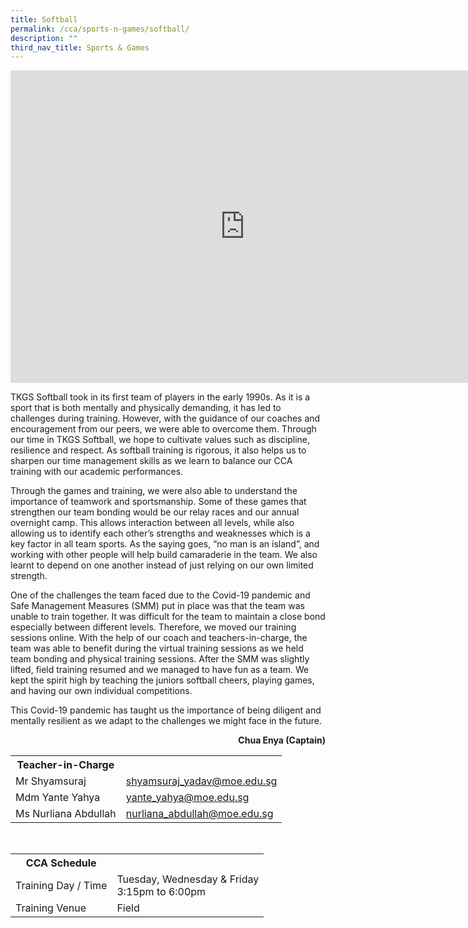 ```yaml
---
title: Softball
permalink: /cca/sports-n-games/softball/
description: ""
third_nav_title: Sports & Games
---
```

<head>
<style>
table {
  border-collapse: collapse;
  width: 100%;
}

th, td {
  padding: 8px;
  text-align: left;
  border-bottom: 1px solid #ddd;
}

tr:hover {background-color: #F5F5DC;}
</style>
</head>

<iframe src="https://docs.google.com/presentation/d/e/2PACX-1vS7KVEYIyQPgoC2_sZStGE0O8KYnvez89u2K6Uj45Y-qocMtfiEO3Hz_PNOOAjOFQazlrL751wr-1Xf/embed?start=false&loop=false&delayms=10000" frameborder="0" width="750" height="500" allowfullscreen="true"></iframe>

<p>TKGS Softball took in its first team of players in the early 1990s. As it is a sport that is both mentally and physically demanding, it has led to challenges during training. However, with the guidance of our coaches and encouragement from our peers, we were able to overcome them. Through our time in TKGS Softball, we hope to cultivate values such as discipline, resilience and respect. As softball training is rigorous, it also helps us to sharpen our time management skills as we learn to balance our CCA training with our academic performances.&nbsp;</p>
<p>Through the games and training, we were also able to understand the importance of teamwork and sportsmanship. Some of these games that strengthen our team bonding would be our relay races and our annual overnight camp. This allows interaction between all levels, while also allowing us to identify each other&rsquo;s strengths and weaknesses which is a key factor in all team sports. As the saying goes, &ldquo;no man is an island&rdquo;, and working with other people will help build camaraderie in the team. We also learnt to depend on one another instead of just relying on our own limited strength.&nbsp;</p>
<p>One of the challenges the team faced due to the Covid-19 pandemic and Safe Management Measures (SMM) put in place was that the team was unable to train together. It was difficult for the team to maintain a close bond especially between different levels. Therefore, we moved our training sessions online. With the help of our coach and teachers-in-charge, the team was able to benefit during the virtual training sessions as we held team bonding and physical training sessions. After the SMM was slightly lifted, field training resumed and we managed to have fun as a team. We kept the spirit high by teaching the juniors softball cheers, playing games, and having our own individual competitions.</p>
<p>This Covid-19 pandemic has taught us the importance of being diligent and mentally resilient as we adapt to the challenges we might face in the future.</p>
<p style="text-align: right;"><strong>Chua Enya (Captain)</strong></p>
<table>
	<tbody><tr><th colspan="1">Teacher-in-Charge</th>
</tr><tr>
	<td rowspan="1">Mr Shyamsuraj</td>
 <td><a target="" href="mailto:shyamsuraj_yadav@moe.edu.sg">shyamsuraj_yadav@moe.edu.sg</a></td>
	 	</tr>
<tr>
	<td rowspan="1">Mdm Yante Yahya</td>
 <td><a target="" href="mailto:yante_yahya@moe.edu.sg">yante_yahya@moe.edu.sg</a></td>
	</tr>
<tr>
	<td rowspan="1">Ms Nurliana Abdullah</td>
 <td><a target="" href="mailto:nurliana_abdullah@moe.edu.sg">nurliana_abdullah@moe.edu.sg</a></td>
	 	</tr>
</tbody></table>
<br>
<table>
	<tbody><tr><th colspan="1">CCA Schedule</th>
</tr><tr>
	<td rowspan="1"> Training Day / Time</td>
<td>Tuesday, Wednesday & Friday<br>
	3:15pm to 6:00pm</td>
	 	</tr>
<tr>
	<td rowspan="1">Training Venue</td>
 <td rowspan="1"> Field</td>
	</tr>
</tbody></table>
